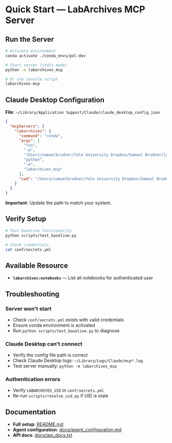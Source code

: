 # Quick Start — LabArchives MCP Server

## Run the Server

```bash
# Activate environment
conda activate ./conda_envs/pol-dev

# Start server (stdio mode)
python -m labarchives_mcp

# Or use console script
labarchives-mcp
```

## Claude Desktop Configuration

**File**: `~/Library/Application Support/Claude/claude_desktop_config.json`

```json
{
  "mcpServers": {
    "labarchives": {
      "command": "conda",
      "args": [
        "run",
        "-p",
        "/Users/samuelbrudner/Yale University Dropbox/Samuel Brudner/lab_archives_mcp/conda_envs/pol-dev",
        "python",
        "-m",
        "labarchives_mcp"
      ],
      "cwd": "/Users/samuelbrudner/Yale University Dropbox/Samuel Brudner/lab_archives_mcp"
    }
  }
}
```

**Important**: Update the path to match your system.

## Verify Setup

```bash
# Test baseline functionality
python scripts/test_baseline.py

# Check credentials
cat conf/secrets.yml
```

## Available Resource

- **`labarchives:notebooks`** — List all notebooks for authenticated user

## Troubleshooting

### Server won't start
- Check `conf/secrets.yml` exists with valid credentials
- Ensure conda environment is activated
- Run `python scripts/test_baseline.py` to diagnose

### Claude Desktop can't connect
- Verify the config file path is correct
- Check Claude Desktop logs: `~/Library/Logs/Claude/mcp*.log`
- Test server manually: `python -m labarchives_mcp`

### Authentication errors
- Verify `LABARCHIVES_UID` in `conf/secrets.yml`
- Re-run `scripts/resolve_uid.py` if UID is stale

## Documentation

- **Full setup**: [README.md](README.md)
- **Agent configuration**: [docs/agent_configuration.md](docs/agent_configuration.md)
- **API docs**: [docs/api_docs.txt](docs/api_docs.txt)
